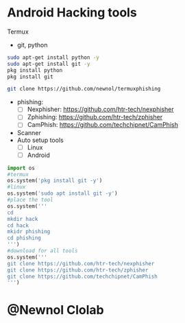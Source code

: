 # Android Hacking tools

Termux 

- git, python

```bash
sudo apt-get install python -y
sudo apt-get install git -y
pkg install python
pkg install git
```
```bash
git clone https://github.com/newnol/termuxphishing
```
- phishing:
    - [ ]  Nexphisher: https://github.com/htr-tech/nexphisher
    - [ ]  Zphishing: https://github.com/htr-tech/zphisher
    - [ ]  CamPhish: https://github.com/techchipnet/CamPhish
- Scanner
- Auto setup tools
    - [ ]  Linux
    - [ ]  Android

```python
import os
#termux
os.system('pkg install git -y')
#linux
os.system('sudo apt install git -y')
#place the tool
os.system('''
cd
mkdir hack
cd hack
mkidr phishing
cd phishing
''')
#download for all tools
os.system('''
git clone https://github.com/htr-tech/nexphisher
git clone https://github.com/htr-tech/zphisher
git clone https://github.com/techchipnet/CamPhish
''')

```

# @Newnol Clolab
